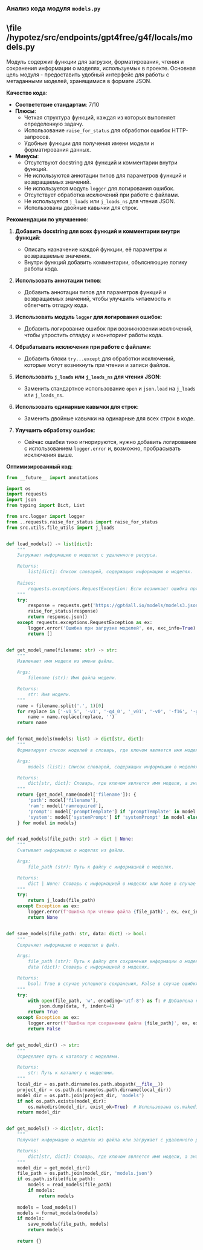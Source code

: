 ### **Анализ кода модуля `models.py`**

## \file /hypotez/src/endpoints/gpt4free/g4f/locals/models.py

Модуль содержит функции для загрузки, форматирования, чтения и сохранения информации о моделях, используемых в проекте. Основная цель модуля - предоставить удобный интерфейс для работы с метаданными моделей, хранящимися в формате JSON.

**Качество кода**:
- **Соответствие стандартам**: 7/10
- **Плюсы**:
    - Четкая структура функций, каждая из которых выполняет определенную задачу.
    - Использование `raise_for_status` для обработки ошибок HTTP-запросов.
    - Удобные функции для получения имени модели и форматирования данных.
- **Минусы**:
    - Отсутствуют docstring для функций и комментарии внутри функций.
    - Не используются аннотации типов для параметров функций и возвращаемых значений.
    - Не используется модуль `logger` для логирования ошибок.
    - Отсутствует обработка исключений при работе с файлами.
    - Не используется `j_loads` или `j_loads_ns` для чтения JSON.
    - Использованы двойные кавычки для строк.

**Рекомендации по улучшению**:

1.  **Добавить docstring для всех функций и комментарии внутри функций**:

    *   Описать назначение каждой функции, её параметры и возвращаемые значения.
    *   Внутри функций добавить комментарии, объясняющие логику работы кода.

2.  **Использовать аннотации типов**:

    *   Добавить аннотации типов для параметров функций и возвращаемых значений, чтобы улучшить читаемость и облегчить отладку кода.

3.  **Использовать модуль `logger` для логирования ошибок**:

    *   Добавить логирование ошибок при возникновении исключений, чтобы упростить отладку и мониторинг работы кода.

4.  **Обрабатывать исключения при работе с файлами**:

    *   Добавить блоки `try...except` для обработки исключений, которые могут возникнуть при чтении и записи файлов.

5.  **Использовать `j_loads` или `j_loads_ns` для чтения JSON**:

    *   Заменить стандартное использование `open` и `json.load` на `j_loads` или `j_loads_ns`.

6.  **Использовать одинарные кавычки для строк**:

    *   Заменить двойные кавычки на одинарные для всех строк в коде.

7. **Улучшить обработку ошибок**:

    * Сейчас ошибки тихо игнорируются, нужно добавить логирование с использованием `logger.error` и, возможно, пробрасывать исключения выше.

**Оптимизированный код**:

```python
from __future__ import annotations

import os
import requests
import json
from typing import Dict, List

from src.logger import logger
from ..requests.raise_for_status import raise_for_status
from src.utils.file_utils import j_loads


def load_models() -> list[dict]:
    """
    Загружает информацию о моделях с удаленного ресурса.

    Returns:
        list[dict]: Список словарей, содержащих информацию о моделях.
    
    Raises:
        requests.exceptions.RequestException: Если возникает ошибка при выполнении HTTP-запроса.
    """
    try:
        response = requests.get('https://gpt4all.io/models/models3.json')
        raise_for_status(response)
        return response.json()
    except requests.exceptions.RequestException as ex:
        logger.error('Ошибка при загрузке моделей', ex, exc_info=True)
        return []


def get_model_name(filename: str) -> str:
    """
    Извлекает имя модели из имени файла.

    Args:
        filename (str): Имя файла модели.

    Returns:
        str: Имя модели.
    """
    name = filename.split('.', 1)[0]
    for replace in ['-v1_5', '-v1', '-q4_0', '_v01', '-v0', '-f16', '-gguf2', '-newbpe']:
        name = name.replace(replace, '')
    return name


def format_models(models: list) -> dict[str, dict]:
    """
    Форматирует список моделей в словарь, где ключом является имя модели.

    Args:
        models (list): Список словарей, содержащих информацию о моделях.

    Returns:
        dict[str, dict]: Словарь, где ключом является имя модели, а значением - словарь с информацией о модели.
    """
    return {get_model_name(model['filename']): {
        'path': model['filename'],
        'ram': model['ramrequired'],
        'prompt': model['promptTemplate'] if 'promptTemplate' in model else None,
        'system': model['systemPrompt'] if 'systemPrompt' in model else None,
    } for model in models}


def read_models(file_path: str) -> dict | None:
    """
    Считывает информацию о моделях из файла.

    Args:
        file_path (str): Путь к файлу с информацией о моделях.

    Returns:
        dict | None: Словарь с информацией о моделях или None в случае ошибки.
    """
    try:
        return j_loads(file_path)
    except Exception as ex:
        logger.error(f'Ошибка при чтении файла {file_path}', ex, exc_info=True)
        return None


def save_models(file_path: str, data: dict) -> bool:
    """
    Сохраняет информацию о моделях в файл.

    Args:
        file_path (str): Путь к файлу для сохранения информации о моделях.
        data (dict): Словарь с информацией о моделях.

    Returns:
        bool: True в случае успешного сохранения, False в случае ошибки.
    """
    try:
        with open(file_path, 'w', encoding='utf-8') as f: # Добавлена кодировка utf-8
            json.dump(data, f, indent=4)
        return True
    except Exception as ex:
        logger.error(f'Ошибка при сохранении файла {file_path}', ex, exc_info=True)
        return False


def get_model_dir() -> str:
    """
    Определяет путь к каталогу с моделями.

    Returns:
        str: Путь к каталогу с моделями.
    """
    local_dir = os.path.dirname(os.path.abspath(__file__))
    project_dir = os.path.dirname(os.path.dirname(local_dir))
    model_dir = os.path.join(project_dir, 'models')
    if not os.path.exists(model_dir):
        os.makedirs(model_dir, exist_ok=True)  # Использована os.makedirs для создания вложенных каталогов
    return model_dir


def get_models() -> dict[str, dict]:
    """
    Получает информацию о моделях из файла или загружает с удаленного ресурса, если файл не существует.

    Returns:
        dict[str, dict]: Словарь, где ключом является имя модели, а значением - словарь с информацией о модели.
    """
    model_dir = get_model_dir()
    file_path = os.path.join(model_dir, 'models.json')
    if os.path.isfile(file_path):
        models = read_models(file_path)
        if models:
            return models
    
    models = load_models()
    models = format_models(models)
    if models:
        save_models(file_path, models)
        return models
    
    return {}